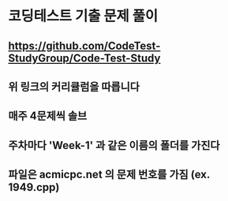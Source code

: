 # 코딩테스트 기출 문제 풀이
## https://github.com/CodeTest-StudyGroup/Code-Test-Study
## 위 링크의 커리큘럼을 따릅니다

## 매주 4문제씩 솔브
## 주차마다 'Week-1' 과 같은 이름의 폴더를 가진다
## 파일은 acmicpc.net 의 문제 번호를 가짐 (ex. 1949.cpp)